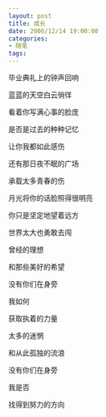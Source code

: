```yaml
---
layout: post
title: 成长
date: 2006/12/14 19:00:00
categories: 
- 随笔
tags: 
---
```


毕业典礼上的钟声回响

蓝蓝的天空白云徜徉

看着你写满心事的脸庞

是否是过去的种种记忆

让你我都如此感伤

还有那日夜不眠的广场

承载太多青春的伤

月光将你的话脸照得很明亮

你只是坚定地望着远方

世界太大也勇敢去闯

曾经的理想

和那些美好的希望

没有你们在身旁

我如何

获取执着的力量

太多的迷惘

和从此孤独的流浪

没有你们在身旁

我是否

找得到努力的方向
